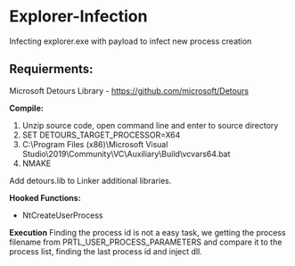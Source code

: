 # Explorer-Infection
Infecting explorer.exe with payload to infect new process creation

## Requierments:
Microsoft Detours Library - https://github.com/microsoft/Detours

**Compile:**
1. Unzip source code, open command line and enter to source directory
2. SET DETOURS_TARGET_PROCESSOR=X64
3. C:\Program Files (x86)\Microsoft Visual Studio\2019\Community\VC\Auxiliary\Build\vcvars64.bat
4. NMAKE

Add detours.lib to Linker additional libraries.

**Hooked Functions:**
- NtCreateUserProcess <br>

**Execution**
Finding the process id is not a easy task, we getting the process filename from PRTL_USER_PROCESS_PARAMETERS and compare it to the process list, finding the last process id and inject dll.
